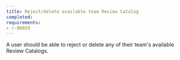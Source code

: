 ```yaml
---
title: Reject/delete available team Review Catalog
completed:
requirements:
- r-00029
---
```


A user should be able to reject or delete any of their team's available Review Catalogs.
